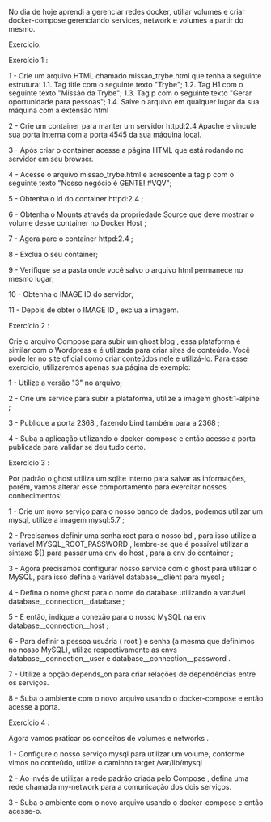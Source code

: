 No dia de hoje aprendi a gerenciar redes docker, utiliar volumes e criar docker-compose gerenciando services, network e volumes a partir do mesmo.

Exercicio:

Exercício 1 :

1 - Crie um arquivo HTML chamado missao_trybe.html que tenha a seguinte estrutura: 1.1. Tag title com o seguinte texto "Trybe"; 1.2. Tag H1 com o seguinte texto "Missão da Trybe"; 1.3. Tag p com o seguinte texto "Gerar oportunidade para pessoas"; 1.4. Salve o arquivo em qualquer lugar da sua máquina com a extensão html

2 - Crie um container para manter um servidor httpd:2.4 Apache e vincule sua porta interna com a porta 4545 da sua máquina local.

3 - Após criar o container acesse a página HTML que está rodando no servidor em seu browser.

4 - Acesse o arquivo missao_trybe.html e acrescente a tag p com o seguinte texto "Nosso negócio é GENTE! #VQV";

5 - Obtenha o id do container httpd:2.4 ;

6 - Obtenha o Mounts através da propriedade Source 
que deve mostrar o volume desse container no Docker Host ;

7 - Agora pare o container httpd:2.4 ;

8 - Exclua o seu container;

9 - Verifique se a pasta onde você salvo o arquivo html permanece no mesmo lugar;

10 - Obtenha o IMAGE ID do servidor;

11 - Depois de obter o IMAGE ID , exclua a imagem.

Exercício 2 :

Crie o arquivo Compose para subir um ghost blog , essa plataforma é similar com o Wordpress e é utilizada para criar sites de conteúdo. Você pode ler no site oficial como criar conteúdos nele e utilizá-lo. Para esse exercício, utilizaremos apenas sua página de exemplo:

1 - Utilize a versão "3" no arquivo;

2 - Crie um service para subir a plataforma, utilize a imagem ghost:1-alpine ;

3 - Publique a porta 2368 , fazendo bind também para a 2368 ;

4 - Suba a aplicação utilizando o docker-compose e então acesse a porta publicada para validar se deu tudo certo.

Exercício 3 :

Por padrão o ghost utiliza um sqlite interno para salvar as informações, porém, vamos alterar esse comportamento para exercitar nossos conhecimentos:

1 - Crie um novo serviço para o nosso banco de dados, podemos utilizar um mysql, utilize a imagem mysql:5.7 ;

2 - Precisamos definir uma senha root para o nosso bd , para isso utilize a variável MYSQL_ROOT_PASSWORD , lembre-se que é possível utilizar a sintaxe ${} para passar uma env do host , para a env do container ;

3 - Agora precisamos configurar nosso service com o ghost para utilizar o MySQL, para isso defina a variável database__client para mysql ;

4 - Defina o nome ghost para o nome do database utilizando a variável database__connection__database ;

5 - E então, indique a conexão para o nosso MySQL na env database__connection__host ;

6 - Para definir a pessoa usuária ( root ) e senha (a mesma que definimos no nosso MySQL), utilize respectivamente as envs database__connection__user e database__connection__password .

7 - Utilize a opção depends_on para criar relações de dependências entre os serviços.

8 - Suba o ambiente com o novo arquivo usando o docker-compose e então acesse a porta.

Exercício 4 :

Agora vamos praticar os conceitos de volumes e networks .

1 - Configure o nosso serviço mysql para utilizar um volume, conforme vimos no conteúdo, utilize o caminho target /var/lib/mysql .

2 - Ao invés de utilizar a rede padrão criada pelo Compose , defina uma rede chamada my-network para a comunicação dos dois serviços.

3 - Suba o ambiente com o novo arquivo usando o docker-compose e então acesse-o.
